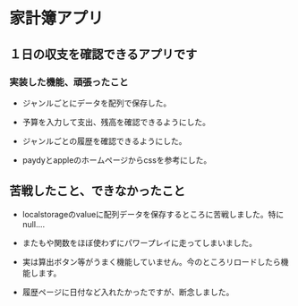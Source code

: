 # 家計簿アプリ

## １日の収支を確認できるアプリです

### 実装した機能、頑張ったこと

- ジャンルごとにデータを配列で保存した。

- 予算を入力して支出、残高を確認できるようにした。

- ジャンルごとの履歴を確認できるようにした。

- paydyとappleのホームページからcssを参考にした。

## 苦戦したこと、できなかったこと

- localstorageのvalueに配列データを保存するところに苦戦しました。特にnull....

- またもや関数をほぼ使わずにパワープレイに走ってしまいました。

- 実は算出ボタン等がうまく機能していません。今のところリロードしたら機能します。

- 履歴ページに日付など入れたかったですが、断念しました。
